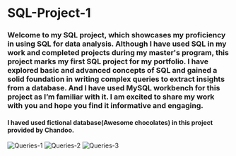 # SQL-Project-1

### Welcome to my SQL project, which showcases my proficiency in using SQL for data analysis. Although I have used SQL in my work and completed projects during my master's program, this project marks my first SQL project for my portfolio. I have explored basic and advanced concepts of SQL and gained a solid foundation in writing complex queries to extract insights from a database. And I have used MySQL workbench for this project as I’m familiar with it. I am excited to share my work with you and hope you find it informative and engaging.

#### I haved used fictional database(Awesome chocolates) in this project provided by Chandoo.

![Queries-1](https://user-images.githubusercontent.com/77773902/221055302-8955d231-651f-48b4-a4fc-c3cbad6c3410.png)
![Queries-2](https://user-images.githubusercontent.com/77773902/221055327-8a89d7ef-b471-4880-8757-bd850ab1bd23.png)
![Queries-3](https://user-images.githubusercontent.com/77773902/221055339-477266b1-5f12-404a-827c-01316229b0b7.png)

